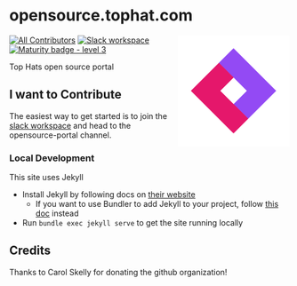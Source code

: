 # opensource.tophat.com

<span><img align="right" src="https://raw.githubusercontent.com/tophat/getting-started/master/branding/assets/top-hat-open-source-logo-diamond.png" alt="Logo"></span>

[![All Contributors](https://img.shields.io/badge/all_contributors-5-orange.svg?style=flat)](#contributors)
[![Slack workspace](https://slackinvite.dev.tophat.com/badge.svg)](https://opensource.tophat.com/slack)
[![Maturity badge - level 3](https://img.shields.io/badge/Maturity-Level%203%20--%20Stable-green.svg)](https://github.com/tophat/getting-started/blob/master/scorecard.md)

Top Hats open source portal

## I want to Contribute
The easiest way to get started is to join the [slack workspace](https://opensource.tophat.com/#join-slack) and head to the opensource-portal channel.

### Local Development
This site uses Jekyll
 - Install Jekyll by following docs on [their website](https://jekyllrb.com/docs/)
   - If you want to use Bundler to add Jekyll to your project, follow [this doc](https://jekyllrb.com/tutorials/using-jekyll-with-bundler/) instead
 - Run `bundle exec jekyll serve` to get the site running locally

## Credits
Thanks to Carol Skelly for donating the github organization!
